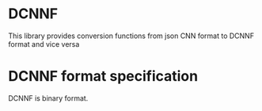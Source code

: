 # DCNNF
This library provides conversion functions from json CNN format to DCNNF format and vice versa
# DCNNF format specification
DCNNF is binary format.

